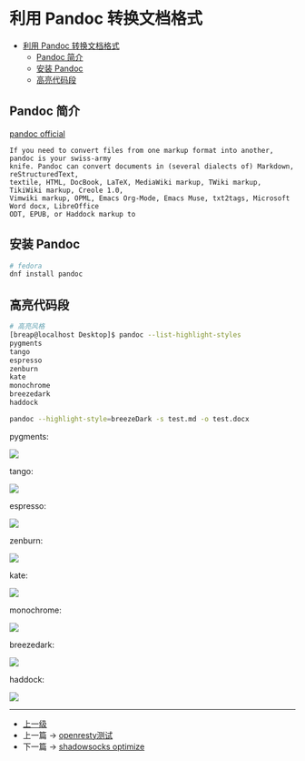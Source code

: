 # 利用 Pandoc 转换文档格式


<!-- @import "[TOC]" {cmd="toc" depthFrom=1 depthTo=6 orderedList=false} -->
<!-- code_chunk_output -->

* [利用 Pandoc 转换文档格式](#利用-pandoc-转换文档格式)
	* [Pandoc 简介](#pandoc-简介)
	* [安装 Pandoc](#安装-pandoc)
	* [高亮代码段](#高亮代码段)

<!-- /code_chunk_output -->


## Pandoc 简介

[pandoc official](https://pandoc.org/)

```highlight
If you need to convert files from one markup format into another, pandoc is your swiss-army
knife. Pandoc can convert documents in (several dialects of) Markdown, reStructuredText,
textile, HTML, DocBook, LaTeX, MediaWiki markup, TWiki markup, TikiWiki markup, Creole 1.0,
Vimwiki markup, OPML, Emacs Org-Mode, Emacs Muse, txt2tags, Microsoft Word docx, LibreOffice
ODT, EPUB, or Haddock markup to
```

## 安装 Pandoc

```sh
# fedora
dnf install pandoc
```

## 高亮代码段

```sh
# 高亮风格
[breap@localhost Desktop]$ pandoc --list-highlight-styles
pygments
tango
espresso
zenburn
kate
monochrome
breezedark
haddock
```

```sh
pandoc --highlight-style=breezeDark -s test.md -o test.docx
```
pygments:

![](../images/pandocConvertDoc_201806081906_1.png)

tango:

![](../images/pandocConvertDoc_201806081906_2.png)

espresso:

![](../images/pandocConvertDoc_201806081906_3.png)

zenburn:

![](../images/pandocConvertDoc_201806081906_4.png)

kate:

![](../images/pandocConvertDoc_201806081906_5.png)

monochrome:

![](../images/pandocConvertDoc_201806081906_6.png)

breezedark:

![](../images/pandocConvertDoc_201806081906_7.png)

haddock:

![](../images/pandocConvertDoc_201806081906_8.png)

---
- [上一级](README.md)
- 上一篇 -> [openresty测试](openresty_test.md)
- 下一篇 -> [shadowsocks optimize](shadowsocksOptimize.md)
